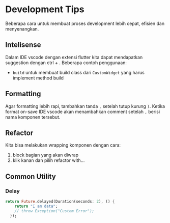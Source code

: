 # Development Tips

Beberapa cara untuk membuat proses development lebih cepat, efisien dan menyenangkan.

## Intelisense

Dalam IDE vscode dengan extensi flutter kita dapat mendapatkan suggestion dengan ctrl + <space>. Beberapa contoh penggunaan:

- `build` untuk membuat build class dari `CustomWidget` yang harus implement method build

## Formatting

Agar formatting lebih rapi, tambahkan tanda `,` setelah tutup kurung `)`. Ketika format on-save IDE vscode akan menambahkan comment setelah `,` berisi nama komponen tersebut.

## Refactor

Kita bisa melakukan wrapping komponen dengan cara:

1. block bagian yang akan diwrap
2. klik kanan dan pilih refactor with...

## Common Utility

### Delay

```dart
return Future.delayed(Duration(seconds: 2), () {
    return "I am data";
    // throw Exception("Custom Error");
  });
```
